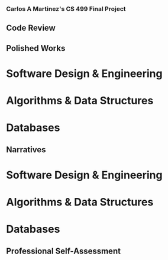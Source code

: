 ### Carlos A Martinez's CS 499 Final Project

## Code Review

## Polished Works

# Software Design & Engineering

# Algorithms & Data Structures

# Databases

## Narratives

# Software Design & Engineering

# Algorithms & Data Structures

# Databases

## Professional Self-Assessment
